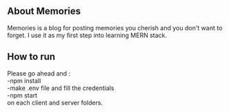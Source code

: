 ## About Memories

Memories is a blog for posting memories you cherish and you don't want to forget. I use it as my first step into learning MERN stack.

## How to run

Please go ahead and : <br />
-npm install <br />
-make .env file and fill the credentials <br />
-npm start <br />
on each client and server folders.